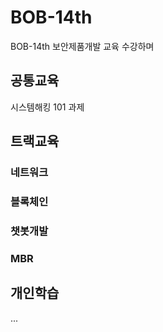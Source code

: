 # BOB-14th

BOB-14th 보안제품개발 교육 수강하며

## 공통교육

시스템해킹 101 과제

## 트랙교육

### 네트워크

### 블록체인

### 챗봇개발

### MBR


## 개인학습
...
